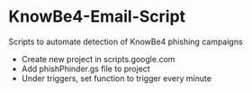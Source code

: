 # KnowBe4-Email-Script
Scripts to automate detection of KnowBe4 phishing campaigns
- Create new project in scripts.google.com
- Add phishPhinder.gs file to project
- Under triggers, set function to trigger every minute
